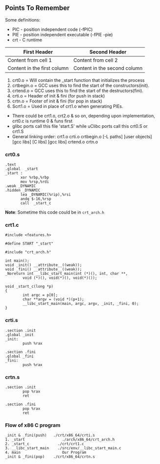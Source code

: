 ## Points To Remember

Some definitions:
- PIC - position independent code (-fPIC)
- PIE - position independent executable (-fPIE -pie)
- crt - C runtime

First Header | Second Header
------------ | -------------
Content from cell 1 | Content from cell 2
Content in the first column | Content in the second column

1. crt0.o 	=  Will contain the _start function that initializes the process
2. crtbegin.o	=  GCC uses this to find the start of the constructors(init).
3. crtend.o	=  GCC uses this to find the start of the destructors(fini).
4. crti.o	=  Header of init & fini (for push in stack)
5. crtn.o 	=  Footer of init & fini (for pop in stack)
6. Scrt1.o    =  Used in place of crt1.o when generating PIEs.

- There could be crt1.o, crt2.o & so on, depending upon implementation, crt0.c is runtime 0 & funs first
- glibc ports call this file 'start.S' while uClibc ports call this crt0.S or crt1.S
- General linking order: crt1.o crti.o crtbegin.o [-L paths] [user objects] [gcc libs] [C libs] [gcc libs] crtend.o crtn.o

### crt0.s 
```
.text 
.global  _start  
_start : 
       xor %rbp,%rbp 
       mov %rsp,%rdi 
.weak _DYNAMIC 
.hidden _DYNAMIC 
       lea _DYNAMIC(%rip),%rsi 
       andq $-16,%rsp 
       call  _start_c 
```
**Note**: Sometime this code could be in `crt_arch.h`

### crt1.c

```
#include <features.h>

#define START "_start"

#include "crt_arch.h"

int main();
void _init() __attribute__((weak));
void _fini() __attribute__((weak));
_Noreturn int __libc_start_main(int (*)(), int, char **,
        void (*)(), void(*)(), void(*)());

void _start_c(long *p)
{
        int argc = p[0];
        char **argv = (void *)(p+1);
        __libc_start_main(main, argc, argv, _init, _fini, 0);
}
```
### crti.s
```
.section .init
.global _init
_init:
        push %rax

.section .fini
.global _fini
_fini:
        push %rax
```
### crtn.s
```
.section .init
        pop %rax
        ret

.section .fini
        pop %rax
        ret
```

### Flow of x86 C program
```
_init & _fini(push)	  ./crt/x86_64/crti.s
1. _start		          ./arch/x86_64/crt_arch.h
2. _start_c		        ./crt/crt1.c
3. __libc_start_main	./src/env/__libc_start_main.c
4. main			          Our Program
_init & _fini(pop)	  ./crt/x86_64/crtn.s
```

